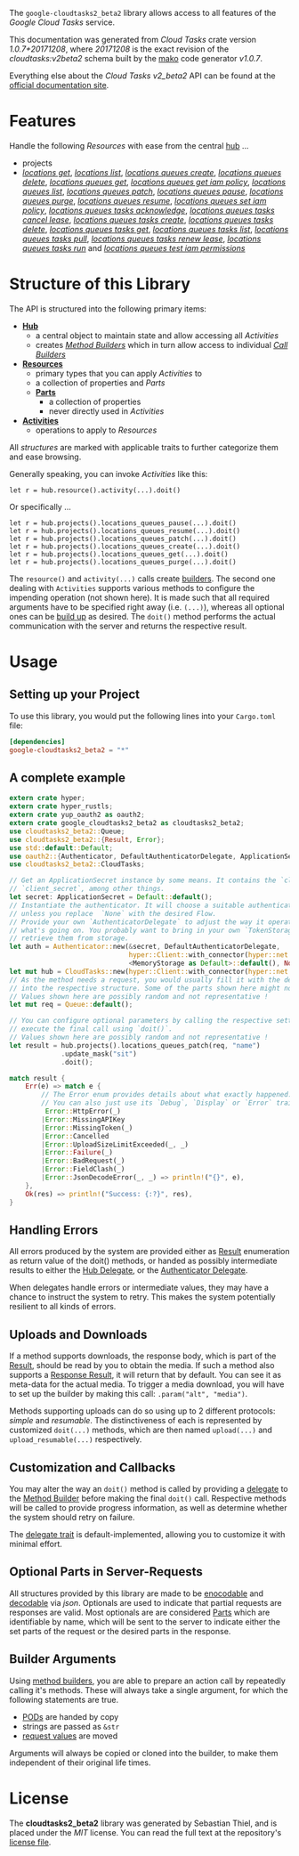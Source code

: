 <!---
DO NOT EDIT !
This file was generated automatically from 'src/mako/api/README.md.mako'
DO NOT EDIT !
-->
The `google-cloudtasks2_beta2` library allows access to all features of the *Google Cloud Tasks* service.

This documentation was generated from *Cloud Tasks* crate version *1.0.7+20171208*, where *20171208* is the exact revision of the *cloudtasks:v2beta2* schema built by the [mako](http://www.makotemplates.org/) code generator *v1.0.7*.

Everything else about the *Cloud Tasks* *v2_beta2* API can be found at the
[official documentation site](https://cloud.google.com/cloud-tasks/).
# Features

Handle the following *Resources* with ease from the central [hub](https://docs.rs/google-cloudtasks2_beta2/1.0.7+20171208/google_cloudtasks2_beta2/struct.CloudTasks.html) ... 

* projects
 * [*locations get*](https://docs.rs/google-cloudtasks2_beta2/1.0.7+20171208/google_cloudtasks2_beta2/struct.ProjectLocationGetCall.html), [*locations list*](https://docs.rs/google-cloudtasks2_beta2/1.0.7+20171208/google_cloudtasks2_beta2/struct.ProjectLocationListCall.html), [*locations queues create*](https://docs.rs/google-cloudtasks2_beta2/1.0.7+20171208/google_cloudtasks2_beta2/struct.ProjectLocationQueueCreateCall.html), [*locations queues delete*](https://docs.rs/google-cloudtasks2_beta2/1.0.7+20171208/google_cloudtasks2_beta2/struct.ProjectLocationQueueDeleteCall.html), [*locations queues get*](https://docs.rs/google-cloudtasks2_beta2/1.0.7+20171208/google_cloudtasks2_beta2/struct.ProjectLocationQueueGetCall.html), [*locations queues get iam policy*](https://docs.rs/google-cloudtasks2_beta2/1.0.7+20171208/google_cloudtasks2_beta2/struct.ProjectLocationQueueGetIamPolicyCall.html), [*locations queues list*](https://docs.rs/google-cloudtasks2_beta2/1.0.7+20171208/google_cloudtasks2_beta2/struct.ProjectLocationQueueListCall.html), [*locations queues patch*](https://docs.rs/google-cloudtasks2_beta2/1.0.7+20171208/google_cloudtasks2_beta2/struct.ProjectLocationQueuePatchCall.html), [*locations queues pause*](https://docs.rs/google-cloudtasks2_beta2/1.0.7+20171208/google_cloudtasks2_beta2/struct.ProjectLocationQueuePauseCall.html), [*locations queues purge*](https://docs.rs/google-cloudtasks2_beta2/1.0.7+20171208/google_cloudtasks2_beta2/struct.ProjectLocationQueuePurgeCall.html), [*locations queues resume*](https://docs.rs/google-cloudtasks2_beta2/1.0.7+20171208/google_cloudtasks2_beta2/struct.ProjectLocationQueueResumeCall.html), [*locations queues set iam policy*](https://docs.rs/google-cloudtasks2_beta2/1.0.7+20171208/google_cloudtasks2_beta2/struct.ProjectLocationQueueSetIamPolicyCall.html), [*locations queues tasks acknowledge*](https://docs.rs/google-cloudtasks2_beta2/1.0.7+20171208/google_cloudtasks2_beta2/struct.ProjectLocationQueueTaskAcknowledgeCall.html), [*locations queues tasks cancel lease*](https://docs.rs/google-cloudtasks2_beta2/1.0.7+20171208/google_cloudtasks2_beta2/struct.ProjectLocationQueueTaskCancelLeaseCall.html), [*locations queues tasks create*](https://docs.rs/google-cloudtasks2_beta2/1.0.7+20171208/google_cloudtasks2_beta2/struct.ProjectLocationQueueTaskCreateCall.html), [*locations queues tasks delete*](https://docs.rs/google-cloudtasks2_beta2/1.0.7+20171208/google_cloudtasks2_beta2/struct.ProjectLocationQueueTaskDeleteCall.html), [*locations queues tasks get*](https://docs.rs/google-cloudtasks2_beta2/1.0.7+20171208/google_cloudtasks2_beta2/struct.ProjectLocationQueueTaskGetCall.html), [*locations queues tasks list*](https://docs.rs/google-cloudtasks2_beta2/1.0.7+20171208/google_cloudtasks2_beta2/struct.ProjectLocationQueueTaskListCall.html), [*locations queues tasks pull*](https://docs.rs/google-cloudtasks2_beta2/1.0.7+20171208/google_cloudtasks2_beta2/struct.ProjectLocationQueueTaskPullCall.html), [*locations queues tasks renew lease*](https://docs.rs/google-cloudtasks2_beta2/1.0.7+20171208/google_cloudtasks2_beta2/struct.ProjectLocationQueueTaskRenewLeaseCall.html), [*locations queues tasks run*](https://docs.rs/google-cloudtasks2_beta2/1.0.7+20171208/google_cloudtasks2_beta2/struct.ProjectLocationQueueTaskRunCall.html) and [*locations queues test iam permissions*](https://docs.rs/google-cloudtasks2_beta2/1.0.7+20171208/google_cloudtasks2_beta2/struct.ProjectLocationQueueTestIamPermissionCall.html)




# Structure of this Library

The API is structured into the following primary items:

* **[Hub](https://docs.rs/google-cloudtasks2_beta2/1.0.7+20171208/google_cloudtasks2_beta2/struct.CloudTasks.html)**
    * a central object to maintain state and allow accessing all *Activities*
    * creates [*Method Builders*](https://docs.rs/google-cloudtasks2_beta2/1.0.7+20171208/google_cloudtasks2_beta2/trait.MethodsBuilder.html) which in turn
      allow access to individual [*Call Builders*](https://docs.rs/google-cloudtasks2_beta2/1.0.7+20171208/google_cloudtasks2_beta2/trait.CallBuilder.html)
* **[Resources](https://docs.rs/google-cloudtasks2_beta2/1.0.7+20171208/google_cloudtasks2_beta2/trait.Resource.html)**
    * primary types that you can apply *Activities* to
    * a collection of properties and *Parts*
    * **[Parts](https://docs.rs/google-cloudtasks2_beta2/1.0.7+20171208/google_cloudtasks2_beta2/trait.Part.html)**
        * a collection of properties
        * never directly used in *Activities*
* **[Activities](https://docs.rs/google-cloudtasks2_beta2/1.0.7+20171208/google_cloudtasks2_beta2/trait.CallBuilder.html)**
    * operations to apply to *Resources*

All *structures* are marked with applicable traits to further categorize them and ease browsing.

Generally speaking, you can invoke *Activities* like this:

```Rust,ignore
let r = hub.resource().activity(...).doit()
```

Or specifically ...

```ignore
let r = hub.projects().locations_queues_pause(...).doit()
let r = hub.projects().locations_queues_resume(...).doit()
let r = hub.projects().locations_queues_patch(...).doit()
let r = hub.projects().locations_queues_create(...).doit()
let r = hub.projects().locations_queues_get(...).doit()
let r = hub.projects().locations_queues_purge(...).doit()
```

The `resource()` and `activity(...)` calls create [builders][builder-pattern]. The second one dealing with `Activities` 
supports various methods to configure the impending operation (not shown here). It is made such that all required arguments have to be 
specified right away (i.e. `(...)`), whereas all optional ones can be [build up][builder-pattern] as desired.
The `doit()` method performs the actual communication with the server and returns the respective result.

# Usage

## Setting up your Project

To use this library, you would put the following lines into your `Cargo.toml` file:

```toml
[dependencies]
google-cloudtasks2_beta2 = "*"
```

## A complete example

```Rust
extern crate hyper;
extern crate hyper_rustls;
extern crate yup_oauth2 as oauth2;
extern crate google_cloudtasks2_beta2 as cloudtasks2_beta2;
use cloudtasks2_beta2::Queue;
use cloudtasks2_beta2::{Result, Error};
use std::default::Default;
use oauth2::{Authenticator, DefaultAuthenticatorDelegate, ApplicationSecret, MemoryStorage};
use cloudtasks2_beta2::CloudTasks;

// Get an ApplicationSecret instance by some means. It contains the `client_id` and 
// `client_secret`, among other things.
let secret: ApplicationSecret = Default::default();
// Instantiate the authenticator. It will choose a suitable authentication flow for you, 
// unless you replace  `None` with the desired Flow.
// Provide your own `AuthenticatorDelegate` to adjust the way it operates and get feedback about 
// what's going on. You probably want to bring in your own `TokenStorage` to persist tokens and
// retrieve them from storage.
let auth = Authenticator::new(&secret, DefaultAuthenticatorDelegate,
                              hyper::Client::with_connector(hyper::net::HttpsConnector::new(hyper_rustls::TlsClient::new())),
                              <MemoryStorage as Default>::default(), None);
let mut hub = CloudTasks::new(hyper::Client::with_connector(hyper::net::HttpsConnector::new(hyper_rustls::TlsClient::new())), auth);
// As the method needs a request, you would usually fill it with the desired information
// into the respective structure. Some of the parts shown here might not be applicable !
// Values shown here are possibly random and not representative !
let mut req = Queue::default();

// You can configure optional parameters by calling the respective setters at will, and
// execute the final call using `doit()`.
// Values shown here are possibly random and not representative !
let result = hub.projects().locations_queues_patch(req, "name")
             .update_mask("sit")
             .doit();

match result {
    Err(e) => match e {
        // The Error enum provides details about what exactly happened.
        // You can also just use its `Debug`, `Display` or `Error` traits
         Error::HttpError(_)
        |Error::MissingAPIKey
        |Error::MissingToken(_)
        |Error::Cancelled
        |Error::UploadSizeLimitExceeded(_, _)
        |Error::Failure(_)
        |Error::BadRequest(_)
        |Error::FieldClash(_)
        |Error::JsonDecodeError(_, _) => println!("{}", e),
    },
    Ok(res) => println!("Success: {:?}", res),
}

```
## Handling Errors

All errors produced by the system are provided either as [Result](https://docs.rs/google-cloudtasks2_beta2/1.0.7+20171208/google_cloudtasks2_beta2/enum.Result.html) enumeration as return value of 
the doit() methods, or handed as possibly intermediate results to either the 
[Hub Delegate](https://docs.rs/google-cloudtasks2_beta2/1.0.7+20171208/google_cloudtasks2_beta2/trait.Delegate.html), or the [Authenticator Delegate](https://docs.rs/yup-oauth2/*/yup_oauth2/trait.AuthenticatorDelegate.html).

When delegates handle errors or intermediate values, they may have a chance to instruct the system to retry. This 
makes the system potentially resilient to all kinds of errors.

## Uploads and Downloads
If a method supports downloads, the response body, which is part of the [Result](https://docs.rs/google-cloudtasks2_beta2/1.0.7+20171208/google_cloudtasks2_beta2/enum.Result.html), should be
read by you to obtain the media.
If such a method also supports a [Response Result](https://docs.rs/google-cloudtasks2_beta2/1.0.7+20171208/google_cloudtasks2_beta2/trait.ResponseResult.html), it will return that by default.
You can see it as meta-data for the actual media. To trigger a media download, you will have to set up the builder by making
this call: `.param("alt", "media")`.

Methods supporting uploads can do so using up to 2 different protocols: 
*simple* and *resumable*. The distinctiveness of each is represented by customized 
`doit(...)` methods, which are then named `upload(...)` and `upload_resumable(...)` respectively.

## Customization and Callbacks

You may alter the way an `doit()` method is called by providing a [delegate](https://docs.rs/google-cloudtasks2_beta2/1.0.7+20171208/google_cloudtasks2_beta2/trait.Delegate.html) to the 
[Method Builder](https://docs.rs/google-cloudtasks2_beta2/1.0.7+20171208/google_cloudtasks2_beta2/trait.CallBuilder.html) before making the final `doit()` call. 
Respective methods will be called to provide progress information, as well as determine whether the system should 
retry on failure.

The [delegate trait](https://docs.rs/google-cloudtasks2_beta2/1.0.7+20171208/google_cloudtasks2_beta2/trait.Delegate.html) is default-implemented, allowing you to customize it with minimal effort.

## Optional Parts in Server-Requests

All structures provided by this library are made to be [enocodable](https://docs.rs/google-cloudtasks2_beta2/1.0.7+20171208/google_cloudtasks2_beta2/trait.RequestValue.html) and 
[decodable](https://docs.rs/google-cloudtasks2_beta2/1.0.7+20171208/google_cloudtasks2_beta2/trait.ResponseResult.html) via *json*. Optionals are used to indicate that partial requests are responses 
are valid.
Most optionals are are considered [Parts](https://docs.rs/google-cloudtasks2_beta2/1.0.7+20171208/google_cloudtasks2_beta2/trait.Part.html) which are identifiable by name, which will be sent to 
the server to indicate either the set parts of the request or the desired parts in the response.

## Builder Arguments

Using [method builders](https://docs.rs/google-cloudtasks2_beta2/1.0.7+20171208/google_cloudtasks2_beta2/trait.CallBuilder.html), you are able to prepare an action call by repeatedly calling it's methods.
These will always take a single argument, for which the following statements are true.

* [PODs][wiki-pod] are handed by copy
* strings are passed as `&str`
* [request values](https://docs.rs/google-cloudtasks2_beta2/1.0.7+20171208/google_cloudtasks2_beta2/trait.RequestValue.html) are moved

Arguments will always be copied or cloned into the builder, to make them independent of their original life times.

[wiki-pod]: http://en.wikipedia.org/wiki/Plain_old_data_structure
[builder-pattern]: http://en.wikipedia.org/wiki/Builder_pattern
[google-go-api]: https://github.com/google/google-api-go-client

# License
The **cloudtasks2_beta2** library was generated by Sebastian Thiel, and is placed 
under the *MIT* license.
You can read the full text at the repository's [license file][repo-license].

[repo-license]: https://github.com/Byron/google-apis-rsblob/master/LICENSE.md
